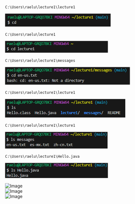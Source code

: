 ```
C:\Users\raelu\lecture1\lecture1
``` 
![Image](cd_no_arg.png)  

```
C:\Users\raelu\lecture1
``` 
![Image](cd_directory.png)  

```
C:\Users\raelu\lecture1\messages
```
![Image](cd_file.png)  

```
C:\Users\raelu\lecture1\lecture1
``` 
![Image](ls_no_arg.png)  

```
C:\Users\raelu\lecture1\lecture1
``` 
![Image](ls_directory.png)  

 ```
C:\Users\raelu\lecture1\Hello.java
```  
![Image](ls_file.png)  

![Image]()  
![Image]()  
![Image]()  
